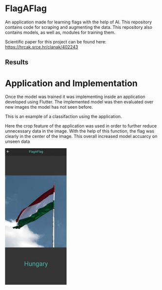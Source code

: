 # FlagAFlag

An application made for learning flags with the help of AI.
This repository contains code for scraping and augmenting the data.
This repository also contains models, as well as, modules for training them.

Scientific paper for this project can be found here:
https://hrcak.srce.hr/clanak/402243



## Results

# Application and Implementation


Once the model was trained it was implementing inside an application developed using
Flutter. The implemented model was then evaluated over new images the model has not seen before.

This is an example of a classifaction using the application.

Here the crop feature of the application was used in order to further
reduce unnecessary data in the image. With the help of this function, the 
flag was clearly in the center of the image. This overall increased model 
accuarcy on unseen data



![alt text](https://github.com/navi0706/FlagAFlag/blob/main/classsified_image.png?raw=true)




